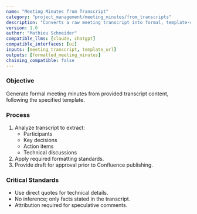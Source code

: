 ```yaml
---
name: "Meeting Minutes from Transcript"
category: "project_management/meeting_minutes/from_transcripts"
description: "Converts a raw meeting transcript into formal, template-compliant meeting minutes."
version: 1.0
author: "Mathieu Schneider"
compatible_llms: [claude, chatgpt]
compatible_interfaces: [ui]
inputs: [meeting_transcript, template_url]
outputs: [formatted_meeting_minutes]
chaining_compatible: false
---
```


### Objective
Generate formal meeting minutes from provided transcript content, following the specified template.

### Process
1. Analyze transcript to extract:
   - Participants
   - Key decisions
   - Action items
   - Technical discussions
2. Apply required formatting standards.
3. Provide draft for approval prior to Confluence publishing.

### Critical Standards
- Use direct quotes for technical details.
- No inference; only facts stated in the transcript.
- Attribution required for speculative comments.
